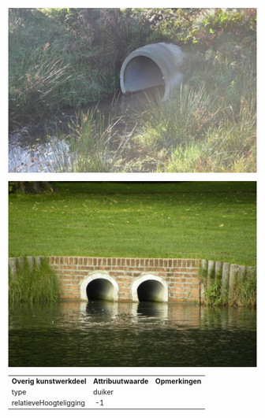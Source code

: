![](media/39aa9d8a161e0dea4f3d61c34a40868b08f2209d.jpg)

![](media/c1124b26261c6301f5cc26e63ffa292e360152b7.jpg)

|                          |                     |                 |
|--------------------------|---------------------|-----------------|
| **Overig kunstwerkdeel** | **Attribuutwaarde** | **Opmerkingen** |
| type                     | duiker              |                 |
| relatieveHoogteligging   |  -1                 |                 |
